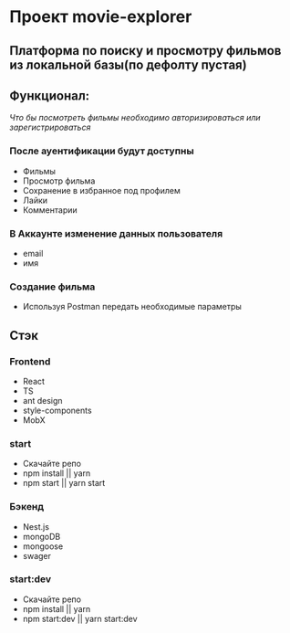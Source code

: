 # Проект movie-explorer

## Платформа по поиску и просмотру фильмов из локальной базы(по дефолту пустая)

## Функционал:
 *Что бы посмотреть фильмы необходимо авторизироваться или зарегистрироваться*
 
### После ауентификации будут доступны
- Фильмы
- Просмотр фильма
- Сохранение в избранное под профилем
- Лайки
- Комментарии

### В Аккаунте изменение данных пользователя
 - email
 - имя

### Создание фильма
- Используя Postman передать необходимые параметры
 
## Стэк
### Frontend
- React
- TS
- ant design
- style-components
- MobX

### start
- Скачайте репо
- npm install || yarn
- npm start || yarn start

### Бэкенд
 - Nest.js
 - mongoDB
 - mongoose
 - swager

### start:dev
- Скачайте репо
- npm install || yarn
- npm start:dev || yarn start:dev

